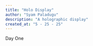```yaml
---
title: "Holo Display"
author: "Syam Paladugu"    
description: "A holographic display"
created_at: "5 - 25 - 25"
---
```


Day One 
